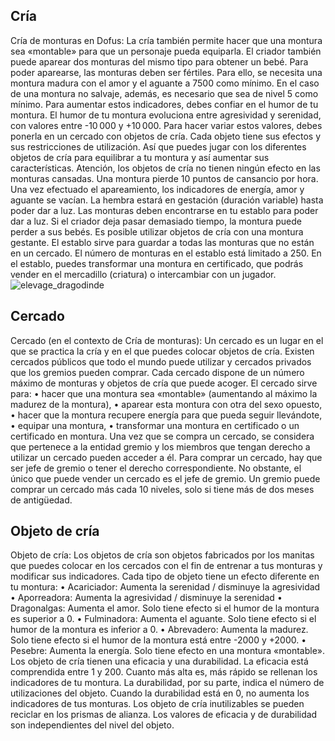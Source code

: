 ## Cría
Cría de monturas en Dofus: La cría también permite hacer que una montura sea «montable» para que un personaje pueda equiparla.
El criador también puede aparear dos monturas del mismo tipo para obtener un bebé. Para poder aparearse, las monturas deben ser fértiles.
Para ello, se necesita una montura madura con el amor y el aguante a 7500 como mínimo. En el caso de una montura no salvaje, además, es necesario que sea de nivel 5 como mínimo. Para aumentar estos indicadores, debes confiar en el humor de tu montura.
El humor de tu montura evoluciona entre agresividad y serenidad, con valores entre -10 000 y +10 000. Para hacer variar estos valores, debes ponerla en un cercado con objetos de cría. Cada objeto tiene sus efectos y sus restricciones de utilización. Así que puedes jugar con los diferentes objetos de cría para equilibrar a tu montura y así aumentar sus características. Atención, los objetos de cría no tienen ningún efecto en las monturas cansadas.  Una montura pierde 10 puntos de cansancio por hora.
Una vez efectuado el apareamiento, los indicadores de energía, amor y aguante se vacían. La hembra estará en gestación (duración variable) hasta poder dar a luz. Las monturas deben encontrarse en tu establo para poder dar a luz. Si el criador deja pasar demasiado tiempo, la montura puede perder a sus bebés. Es posible utilizar objetos de cría con una montura gestante.
El establo sirve para guardar a todas las monturas que no están en un cercado. El número de monturas en el establo está limitado a 250. En el establo, puedes transformar una montura en certificado, que podrás vender en el mercadillo (criatura) o intercambiar con un jugador.
![elevage_dragodinde](https://media.discordapp.net/attachments/1107006154426560682/1107007938536669294/elevage_dragodinde-200x200.png)

## Cercado
Cercado (en el contexto de Cría de monturas): Un cercado es un lugar en el que se practica la cría y en el que puedes colocar objetos de cría. Existen cercados públicos que todo el mundo puede utilizar y cercados privados que los  gremios pueden comprar. Cada cercado dispone de un número máximo de monturas y objetos de cría que puede acoger.
El cercado sirve para:
• hacer que una montura sea «montable» (aumentando al máximo la madurez de la montura),
• aparear esta montura con otra del sexo opuesto,
• hacer que la montura recupere energía para que pueda seguir llevándote,
• equipar una montura,
• transformar una montura en certificado o un certificado en montura.
Una vez que se compra un cercado, se considera que pertenece a la entidad gremio y los miembros que tengan derecho a utilizar un cercado pueden acceder a él. Para comprar un cercado, hay que ser jefe de gremio o tener el derecho correspondiente. No obstante, el único que puede vender un cercado es el jefe de gremio.
Un gremio puede comprar un cercado más cada 10 niveles, solo si tiene más de dos meses de antigüedad.

## Objeto de cría
Objeto de cría: Los objetos de cría son objetos fabricados por los manitas que puedes colocar en los cercados con el fin de entrenar a tus monturas y modificar sus indicadores. Cada tipo de objeto tiene un efecto diferente en tu montura:
• Acariciador: Aumenta la serenidad / disminuye la agresividad
• Aporreadora: Aumenta la agresividad / disminuye la serenidad
• Dragonalgas: Aumenta el amor. Solo tiene efecto si el humor de la montura es superior a 0.
• Fulminadora: Aumenta el aguante. Solo tiene efecto si el humor de la montura es inferior a 0.
• Abrevadero: Aumenta la madurez. Solo tiene efecto si el humor de la montura está entre -2000 y +2000.
• Pesebre: Aumenta la energía. Solo tiene efecto en una montura «montable».
Los objeto de cría tienen una eficacia y una durabilidad. La eficacia está comprendida entre 1 y 200. Cuanto más alta es, más rápido se rellenan los indicadores de tu montura. La durabilidad, por su parte, indica el número de utilizaciones del objeto. Cuando la durabilidad está en 0, no aumenta los indicadores de tus monturas. Los objeto de cría inutilizables se pueden reciclar en los prismas de alianza. Los valores de eficacia y de durabilidad son independientes del nivel del objeto.